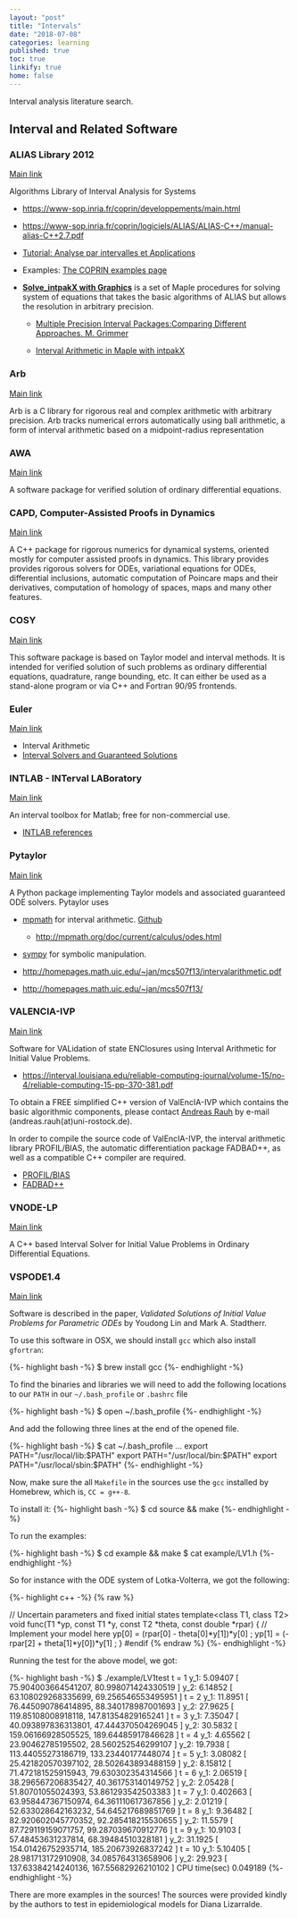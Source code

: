 ```yaml
---
layout: "post"
title: "Intervals"
date: "2018-07-08"
categories: learning
published: true
toc: true
linkify: true
home: false
---
```


Interval analysis literature search.

<div class="links" markdown="1">

## Interval and Related Software

### ALIAS Library 2012

[Main link](http://www-sop.inria.fr/coprin/logiciels/ALIAS/ALIAS-C++/ALIAS-C++.html)

Algorithms Library of Interval Analysis for Systems

  - https://www-sop.inria.fr/coprin/developpements/main.html
  - https://www-sop.inria.fr/coprin/logiciels/ALIAS/ALIAS-C++/manual-alias-C++2.7.pdf

  - [Tutorial: Analyse par intervalles et Applications](http://www-sop.inria.fr/coprin/logiciels/ALIAS/Examples/COURS/index.html)

  - Examples: [The COPRIN examples page](https://www-sop.inria.fr/coprin/logiciels/ALIAS/Benches/benches.html)

- [**Solve_intpakX with Graphics**](http://www2.math.uni-wuppertal.de/~xsc/software/intpakX/) is a set of Maple procedures for solving system of equations that takes the basic algorithms of ALIAS but allows the resolution in arbitrary precision.

  - [Multiple Precision Interval Packages:Comparing
Different Approaches. M. Grimmer](https://hal.inria.fr/inria-00071744/document)

  - [Interval Arithmetic in Maple with intpakX](http://www2.math.uni-wuppertal.de/wrswt/preprints/prep_02_5.pdf)

### Arb

[Main link](http://arblib.org/)

Arb is a C library for rigorous real and complex arithmetic with arbitrary precision. Arb tracks numerical errors automatically using ball arithmetic, a form of interval arithmetic based on a midpoint-radius representation

### AWA

[Main link](ftp://ftp.iam.uni-karlsruhe.de/pub/awa/)

A software package for verified solution of ordinary differential equations.

### CAPD, Computer-Assisted Proofs in Dynamics

[Main link](http://capd.ii.uj.edu.pl/)

A C++ package for rigorous numerics for dynamical systems, oriented mostly for computer assisted proofs in dynamics.
This library provides provides rigorous solvers for ODEs, variational equations for ODEs, differential inclusions, automatic computation of Poincare maps and their derivatives, computation of homology of spaces, maps and many other features.

### COSY

[Main link](http://cosy.pa.msu.edu/)

This software package is based on Taylor model and interval methods. It is intended for verified solution of such problems as ordinary differential equations, quadrature, range bounding, etc. It can either be used as a stand-alone program or via C++ and Fortran 90/95 frontends.

### Euler

[Main link](http://www.euler-math-toolbox.de/Programs/08%20-%20Intervals.html)

  - Interval Arithmetic
  - [Interval Solvers and Guaranteed Solutions](http://www.euler-math-toolbox.de/reference/numerical.html#Interval_Solvers_and_Guaranteed_Solutions)

### INTLAB - INTerval LABoratory

[Main link](http://www.ti3.tu-harburg.de/rump/intlab/index.html)

An interval toolbox for Matlab; free for non-commercial use.

  - [INTLAB references](http://www.ti3.tuhh.de/rump/intlab/INTLABref.pdf)

### Pytaylor

[Main link](http://gitorious.org/pytaylor)

A Python package implementing Taylor models and associated guaranteed ODE solvers.
Pytaylor uses

  - [mpmath](http://mpmath.org/doc/current/contexts.html#arbitrary-precision-interval-arithmetic-iv) for interval arithmetic. [Github](https://github.com/fredrik-johansson/mpmath)

    - http://mpmath.org/doc/current/calculus/odes.html

  - [sympy](https://docs.sympy.org/0.6.7/modules/mpmath/intervals.html) for symbolic manipulation.

  - http://homepages.math.uic.edu/~jan/mcs507f13/intervalarithmetic.pdf
  - http://homepages.math.uic.edu/~jan/mcs507f13/

### VALENCIA-IVP

  [Main link](http://web.archive.org/web/20070716195309/http://www.valencia-ivp.com/)

  Software for VALidation of state ENClosures using Interval Arithmetic for
  Initial Value Problems.
  - https://interval.louisiana.edu/reliable-computing-journal/volume-15/no-4/reliable-computing-15-pp-370-381.pdf

  To obtain a FREE simplified C++ version of ValEncIA-IVP which contains the basic algorithmic components, please contact [Andreas Rauh](http://web.archive.org/web/20070625235940/http://www.mrm.e-technik.uni-ulm.de/homepage/rauh/rauh_e.htm) by e-mail (andreas.rauh(at)uni-rostock.de).

  In order to compile the source code of ValEncIA-IVP, the interval arithmetic library PROFIL/BIAS, the automatic differentiation package FADBAD++, as well as a compatible C++ compiler are required.

  - [PROFIL/BIAS](http://web.archive.org/web/20070716195309/http://www.ti3.tu-harburg.de/keil/profil/)
  - [FADBAD++](http://web.archive.org/web/20070716195309/http://www.imm.dtu.dk/fadbad.html)

### VNODE-LP

[Main link](http://www.cas.mcmaster.ca/~nedialk/vnodelp/)

A C++ based Interval Solver for Initial Value Problems in Ordinary Differential
Equations.

### VSPODE1.4

  [Main link](https://pdfs.semanticscholar.org/6b0f/6801ef866ed60ac64557cfe9b056ca06788e.pdf)

  Software is described in the paper, *Validated Solutions of Initial Value
  Problems for Parametric ODEs* by Youdong Lin and Mark A. Stadtherr.

  To use this software in OSX, we should install `gcc` which also install `gfortran`:

  {%- highlight bash -%}
  $ brew install gcc
  {%- endhighlight -%}

  To find the binaries and libraries we will need to add the following locations
  to our `PATH` in our `~/.bash_profile` or `.bashrc` file

  {%- highlight bash -%}
  $ open ~/.bash_profile
  {%- endhighlight -%}

  And add the following three lines at the end of the opened file.

  {%- highlight bash -%}
  $ cat ~/.bash_profile
  ...
  export PATH="/usr/local/lib:$PATH"
  export PATH="/usr/local/bin:$PATH"
  export PATH="/usr/local/sbin:$PATH"
  {%- endhighlight -%}

  Now, make sure the all `Makefile` in the sources use the `gcc` installed by
  Homebrew, which is, `CC = g++-8`.

  To install it:
  {%- highlight bash -%}
  $ cd source && make
  {%- endhighlight   -%}

  To run the examples:

  {%- highlight bash -%}
  $ cd example && make
  $ cat example/LV1.h
  {%- endhighlight   -%}

  So for instance with the ODE system of Lotka-Volterra, we got the following:

  {%- highlight c++ -%}
  {% raw %}

  // Uncertain parameters and fixed initial states
  template<class T1, class T2>
  void func(T1 *yp, const T1 *y, const T2 *theta, const double *rpar)
  {
    // Implement your model here
    yp[0] = (rpar[0] - theta[0]*y[1])*y[0] ;
    yp[1] = (-rpar[2] + theta[1]*y[0])*y[1] ;
  }
  #endif
  {% endraw %}
  {%- endhighlight -%}

  Running the test for the above model, we got:

  {%- highlight bash -%}
  $ ./example/LV1test
  t = 1
  y_1: 5.09407 [ 75.904003664541207, 80.998071424330519 ]
  y_2: 6.14852 [ 63.108029268335699, 69.256546553495951 ]
  t = 2
  y_1: 11.8951 [ 76.445090786414895, 88.340178987001693 ]
  y_2: 27.9625 [ 119.85108008918118, 147.81354829165241 ]
  t = 3
  y_1: 7.35047 [ 40.093897836313801, 47.444370504269045 ]
  y_2: 30.5832 [ 159.06166928505525, 189.64485917846628 ]
  t = 4
  y_1: 4.65562 [ 23.90462785195502, 28.560252546299107 ]
  y_2: 19.7938 [ 113.44055273186719, 133.23440177448074 ]
  t = 5
  y_1: 3.08082 [ 25.421820570397102, 28.502643893488159 ]
  y_2: 8.15812 [ 71.472181525915943, 79.630302354314566 ]
  t = 6
  y_1: 2.06519 [ 38.296567206835427, 40.361753140149752 ]
  y_2: 2.05428 [ 51.80701055024393, 53.861293542503383 ]
  t = 7
  y_1: 0.402663 [ 63.958447367150974, 64.361110617367856 ]
  y_2: 2.01219 [ 52.633028642163232, 54.645217689851769 ]
  t = 8
  y_1: 9.36482 [ 82.920602045770352, 92.285418215530655 ]
  y_2: 11.5579 [ 87.729119159071757, 99.287039670912776 ]
  t = 9
  y_1: 10.9103 [ 57.48453631237814, 68.39484510328181 ]
  y_2: 31.1925 [ 154.01426752935714, 185.20673926837242 ]
  t = 10
  y_1: 5.10405 [ 28.981713172910908, 34.085764313658906 ]
  y_2: 29.923 [ 137.63384214240136, 167.55682926210102 ]
  CPU time(sec) 0.049189
  {%- endhighlight -%}

  There are more examples in the sources! The sources were provided kindly by the
  authors to test in epidemiological models for Diana Lizarralde. 

</div>
